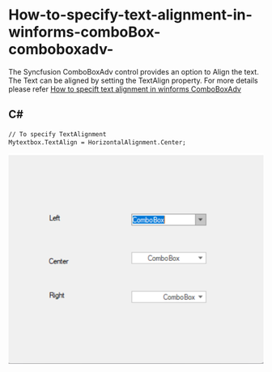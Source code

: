 # How-to-specify-text-alignment-in-winforms-comboBox-comboboxadv-
The Syncfusion ComboBoxAdv control provides an option to Align the text. The Text can be aligned by setting the TextAlign property. For more details please refer [How to specift text alignment in winforms ComboBoxAdv](https://www.syncfusion.com/kb/3342/how-to-specify-text-alignment-in-winforms-comboboxadv)

## C#
    // To specify TextAlignment
    Mytextbox.TextAlign = HorizontalAlignment.Center;

![TextAlignment](ComboBoxTextAlign/Image/TextAlignment.png)
